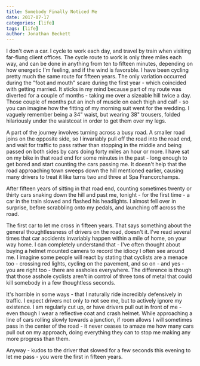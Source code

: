 ```yaml
---
title: Somebody Finally Noticed Me
date: 2017-07-17
categories: [life]
tags: [life]
author: Jonathan Beckett
---
```


I don't own a car. I cycle to work each day, and travel by train when visiting far-flung client offices. The cycle route to work is only three miles each way, and can be done in anything from ten to fifteen minutes, depending on how energetic I'm feeling, and if the wind is favorable. I have been cycling pretty much the same route for fifteen years. The only variation occurred during the "foot and mouth" scare during the first year - which coincided with getting married. It sticks in my mind because part of my route was diverted for a couple of months - taking me over a sizeable hill twice a day. Those couple of months put an inch of muscle on each thigh and calf - so you can imagine how the fitting of my morning suit went for the wedding. I vaguely remember being a 34" waist, but wearing 38" trousers, folded hilariously under the waistcoat in order to get them over my legs.

A part of the journey involves turning across a busy road. A smaller road joins on the opposite side, so I invariably pull off the road into the road end, and wait for traffic to pass rather than stopping in the middle and being passed on both sides by cars doing forty miles an hour or more. I have sat on my bike in that road end for some minutes in the past - long enough to get bored and start counting the cars passing me. It doesn't help that the road approaching town sweeps down the hill mentioned earlier, causing many drivers to treat it like turns two and three at Spa Francorchamps.

After fifteen years of sitting in that road end, counting sometimes twenty or thirty cars snaking down the hill and past me, tonight - for the first time - a car in the train slowed and flashed his headlights. I almost fell over in surprise, before scrabbling onto my pedals, and launching off across the road.

The first car to let me cross in fifteen years. That says something about the general thoughtlessness of drivers on the road, doesn't it. I've read several times that car accidents invariably happen within a mile of home, on your way home. I can completely understand that - I've often thought about buying a helmet mounted camera to record the idiocy I often see around me. I imagine some people will react by stating that cyclists are a menace too - crossing red lights, cycling on the pavement, and so on - and yes - you are right too - there are assholes everywhere. The difference is though that those asshole cyclists aren't in control of three tons of metal that could kill somebody in a few thoughtless seconds.

It's horrible in some ways - that I naturally ride incredibly defensively in traffic. I expect drivers not only to not see me, but to actively ignore my existence. I am regularly cut up, or have drivers pull out in front of me - even though I wear a reflective coat and crash helmet. While approaching a line of cars rolling slowly towards a junction, if room allows I will sometimes pass in the center of the road - it never ceases to amaze me how many cars pull out on my approach, doing everything they can to stop me making any more progress than them.

Anyway - kudos to the driver that slowed for a few seconds this evening to let me pass - you were the first in fifteen years.